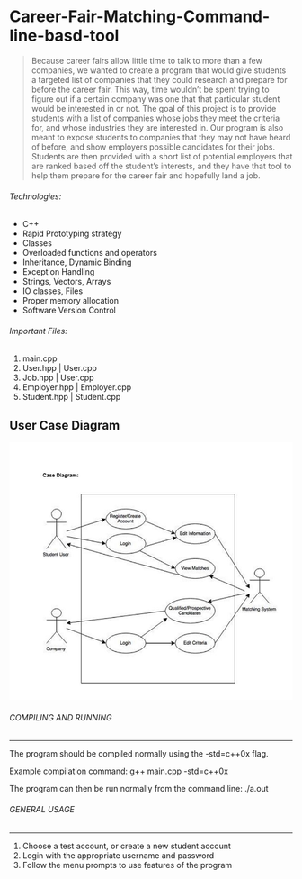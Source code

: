 # Career-Fair-Matching-Command-line-basd-tool

> Because career fairs allow little time to talk to more than a few companies, we wanted to create a program that would give students a targeted list of companies that they could research and prepare for before the career fair. This way, time wouldn’t be spent trying to figure out if a certain company was one that that particular student would be interested in or not. The goal of this project is to provide students with a list of companies whose jobs they meet the criteria for, and whose industries they are interested in. Our program is also meant to expose students to companies that they may not have heard of before, and show employers possible candidates for their jobs. Students are then provided with a short list of potential employers that are ranked based off the student’s interests, and they have that tool to help them prepare for the career fair and hopefully land a job.  

###### Technologies:
- C++
- Rapid Prototyping strategy 
- Classes
- Overloaded functions and operators
- Inheritance, Dynamic Binding
- Exception Handling
- Strings, Vectors, Arrays
- IO classes, Files
- Proper memory allocation
- Software Version Control

###### Important Files:
1. main.cpp
2. User.hpp | User.cpp
2. Job.hpp | User.cpp
3. Employer.hpp | Employer.cpp
4. Student.hpp | Student.cpp

## User Case Diagram
![](useCase.JPG)

###### COMPILING AND RUNNING
-----------------------------------------------
The program should be compiled normally using the -std=c++0x flag. 

Example compilation command:
    g++ main.cpp -std=c++0x
    
The program can then be run normally from the command line:
    ./a.out

###### GENERAL USAGE
-----------------------------------------------
1. Choose a test account, or create a new student account
2. Login with the appropriate username and password
3. Follow the menu prompts to use features of the program
